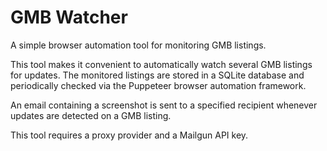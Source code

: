 # GMB Watcher

A simple browser automation tool for monitoring GMB listings.

This tool makes it convenient to automatically watch several GMB listings for updates.  The monitored listings
are stored in a SQLite database and periodically checked via the Puppeteer browser automation framework.

An email containing a screenshot is sent to a specified recipient whenever updates are detected on a GMB listing.

This tool requires a proxy provider and a Mailgun API key.
